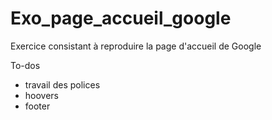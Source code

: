 # Exo_page_accueil_google
Exercice consistant à reproduire la page d'accueil de Google

To-dos
- travail des polices
- hoovers
- footer

